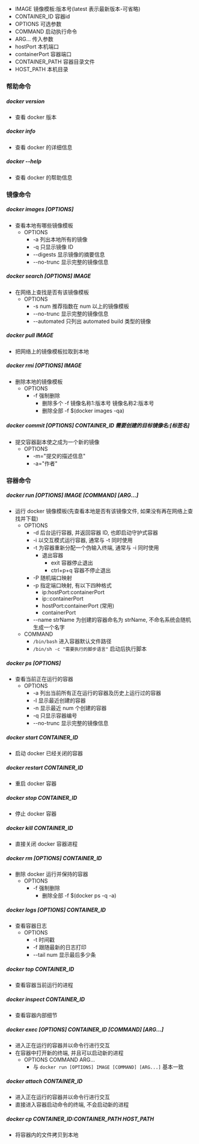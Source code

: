 + IMAGE 镜像模板:版本号(latest 表示最新版本-可省略)
+ CONTAINER_ID 容器id
+ OPTIONS 可选参数
+ COMMAND 启动执行命令
+ ARG... 传入参数
+ hostPort 本机端口
+ containerPort 容器端口
+ CONTAINER_PATH 容器目录文件
+ HOST_PATH 本机目录

### 帮助命令

##### docker version 
+ 查看 docker 版本

##### docker info
+ 查看 docker 的详细信息

##### docker --help
+ 查看 docker 的帮助信息


### 镜像命令

##### docker images [OPTIONS]
+ 查看本地有哪些镜像模板
    + OPTIONS
        + -a 列出本地所有的镜像
        + -q 只显示镜像 ID
        + --digests 显示镜像的摘要信息
        + --no-trunc 显示完整的镜像信息

##### docker search [OPTIONS] IMAGE
+ 在网络上查找是否有该镜像模板
    + OPTIONS
        + -s num 推荐指数在 num 以上的镜像模板
        + --no-trunc 显示完整的镜像信息
        + --automated 只列出 automated build 类型的镜像

##### docker pull IMAGE
+ 把网络上的镜像模板拉取到本地

##### docker rmi [OPTIONS] IMAGE
+ 删除本地的镜像模板
    + OPTIONS
        + -f 强制删除
            + 删除多个 -f 镜像名称1:版本号 镜像名称2:版本号 
            + 删除全部 -f $(docker images -qa)

##### docker commit [OPTIONS] CONTAINER_ID 需要创建的目标镜像名:[标签名]
+ 提交容器副本使之成为一个新的镜像
    + OPTIONS
        + -m="提交的描述信息" 
        + -a="作者"


### 容器命令

##### docker run [OPTIONS] IMAGE [COMMAND] [ARG...]
+ 运行 docker 镜像模板(先查看本地是否有该镜像文件, 如果没有再在网络上查找并下载)
    + OPTIONS
        + -d 后台运行容器, 并返回容器 ID, 也即启动守护式容器
        + -i 以交互模式运行容器, 通常与 -t 同时使用
        + -t 为容器重新分配一个伪输入终端, 通常与 -i 同时使用
            + 退出容器
                + exit 容器停止退出
                + ctrl+p+q 容器不停止退出
        + -P 随机端口映射
        + -p 指定端口映射, 有以下四种格式
            + ip:hostPort:containerPort
            + ip::containerPort
            + hostPort:containerPort (常用)
            + containerPort
        + --name strName 为创建的容器命名为 strName, 不命名系统会随机生成一个名字
    + COMMAND
        + `/bin/bash` 进入容器默认文件路径
        + `/bin/sh -c "需要执行的脚步语言"` 启动后执行脚本

##### docker ps [OPTIONS] 
+ 查看当前正在运行的容器
    + OPTIONS
        + -a 列出当前所有正在运行的容器及历史上运行过的容器
        + -l 显示最近创建的容器
        + -n 显示最近 num 个创建的容器
        + -q 只显示容器编号
        + --no-trunc 显示完整的镜像信息

##### docker start CONTAINER_ID
+ 启动 docker 已经关闭的容器

##### docker restart CONTAINER_ID
+ 重启 docker 容器

##### docker stop CONTAINER_ID
+ 停止 docker 容器

##### docker kill CONTAINER_ID
+ 直接关闭 docker 容器进程

##### docker rm [OPTIONS] CONTAINER_ID
+ 删除 docker 运行并保持的容器
    + OPTIONS
        + -f 强制删除
            + 删除全部 -f $(docker ps -q -a)

##### docker logs [OPTIONS] CONTAINER_ID
+ 查看容器日志
    + OPTIONS
        + -t 时间戳
        + -f 跟随最新的日志打印
        + --tail num 显示最后多少条

##### docker top CONTAINER_ID
+ 查看容器当前运行的进程

##### docker inspect CONTAINER_ID
+ 查看容器内部细节

##### docker exec [OPTIONS] CONTAINER_ID [COMMAND] [ARG...]
+ 进入正在运行的容器并以命令行进行交互
+ 在容器中打开新的终端, 并且可以启动新的进程
    + OPTIONS COMMAND ARG...
        + 与 `docker run [OPTIONS] IMAGE [COMMAND] [ARG...]` 基本一致

##### docker attach CONTAINER_ID
+ 进入正在运行的容器并以命令行进行交互
+ 直接进入容器启动命令的终端, 不会启动新的进程

##### docker cp CONTAINER_ID:CONTAINER_PATH HOST_PATH
+ 将容器内的文件拷贝到本地